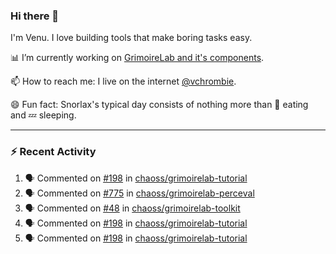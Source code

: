 ### Hi there 👋

I'm Venu. I love building tools that make boring tasks easy.

📊 I’m currently working on [GrimoireLab and it's components](https://chaoss.github.io/grimoirelab).

📫 How to reach me: I live on the internet [@vchrombie](https://www.google.co.in/search?q=vchrombie).

😄 Fun fact: Snorlax's typical day consists of nothing more than :doughnut: eating and :zzz: sleeping.

---

### :zap: Recent Activity

<!--START_SECTION:activity-->
1. 🗣 Commented on [#198](https://github.com/chaoss/grimoirelab-tutorial/issues/198) in [chaoss/grimoirelab-tutorial](https://github.com/chaoss/grimoirelab-tutorial)
2. 🗣 Commented on [#775](https://github.com/chaoss/grimoirelab-perceval/issues/775) in [chaoss/grimoirelab-perceval](https://github.com/chaoss/grimoirelab-perceval)
3. 🗣 Commented on [#48](https://github.com/chaoss/grimoirelab-toolkit/issues/48) in [chaoss/grimoirelab-toolkit](https://github.com/chaoss/grimoirelab-toolkit)
4. 🗣 Commented on [#198](https://github.com/chaoss/grimoirelab-tutorial/issues/198) in [chaoss/grimoirelab-tutorial](https://github.com/chaoss/grimoirelab-tutorial)
5. 🗣 Commented on [#198](https://github.com/chaoss/grimoirelab-tutorial/issues/198) in [chaoss/grimoirelab-tutorial](https://github.com/chaoss/grimoirelab-tutorial)
<!--END_SECTION:activity-->

<!--
**vchrombie/vchrombie** is a ✨ _special_ ✨ repository because its `README.md` (this file) appears on your GitHub profile.

Here are some ideas to get you started:

- 🔭 I’m currently working on ...
- 🌱 I’m currently learning ...
- 👯 I’m looking to collaborate on ...
- 🤔 I’m looking for help with ...
- 💬 Ask me about ...
- 📫 How to reach me: ...
- 😄 Pronouns: ...
- ⚡ Fun fact: ...
-->
